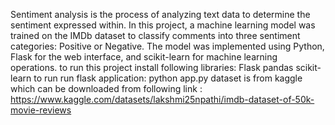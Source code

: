 Sentiment analysis is the process of analyzing text data to determine the sentiment expressed within. 
In this project, a machine learning model was trained on the IMDb dataset to classify comments into three sentiment categories: Positive or Negative. 
The model was implemented using Python, Flask for the web interface, and scikit-learn for machine learning operations.
to run this project install following libraries:
Flask
pandas
scikit-learn
to run run flask application: python app.py
dataset is from kaggle which can be downloaded from following link : https://www.kaggle.com/datasets/lakshmi25npathi/imdb-dataset-of-50k-movie-reviews
